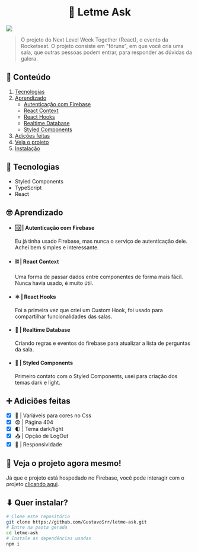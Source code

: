 <h1 align="center">💬 Letme Ask</h1>

<img align="center" src="https://letme-4sk.web.app/assets/screenshot.png" />

> O projeto do Next Level Week Together (React), o evento da Rocketseat. O projeto consiste em "fóruns", em que você cria uma sala, que outras pessoas podem entrar, para responder as dúvidas da galera.

## 📃 Conteúdo
  1. [Tecnologias](#-tecnologias)
  2. [Aprendizado](#-aprendizado)
      - [Autenticação com Firebase](#--autenticação-com-firebase)
      - [React Context](#--react-context)
      - [React Hooks](#--react-hooks)
      - [Realtime Database](#--realtime-database)
      - [Styled Components](#--styled-components)
  3. [Adições feitas](#-adiciões-feitas)
  4. [Veja o projeto](#-veja-o-projeto-agora-mesmo)
  5. [Instalação](#-quer-instalar)

## 📡 Tecnologias

  - Styled Components
  - TypeScript
  - React

## 🤓 Aprendizado

  - #### 🆔 | **Autenticação com Firebase**

    Eu já tinha usado Firebase, mas nunca o serviço de autenticação dele. Achei bem simples e interessante.

  - #### ⛓ | **React Context**

    Uma forma de passar dados entre componentes de forma mais fácil. Nunca havia usado, é muito útil.

  - #### ⚛ | **React Hooks**

    Foi a primeira vez que criei um Custom Hook, foi usado para compartilhar funcionalidades das salas.

  - #### 💾 | **Realtime Database**

    Criando regras e eventos do firebase para atualizar a lista de perguntas da sala.

  - #### 💅 | **Styled Components**

    Primeiro contato com o Styled Components, usei para criação dos temas dark e light.

## ➕ Adiciões feitas

  - [x] 📼 | Variáveis para cores no Css
  - [x] 😨 | Página 404
  - [x] 🌓 | Tema dark/light
  - [x] 📤 | Opção de LogOut
  - [x] 📱 | Responsividade

## 🚀 Veja o projeto agora mesmo!

  Já que o projeto está hospedado no Firebase, você pode interagir com o projeto [clicando aqui](https://letme-4sk.web.app/).

## ⬇ Quer instalar?
  ```bash
  # Clone este repositório
  git clone https://github.com/GustavoSrr/letme-ask.git
  # Entre na pasta gerada
  cd letme-ask
  # Instale as dependências usadas
  npm i
```
